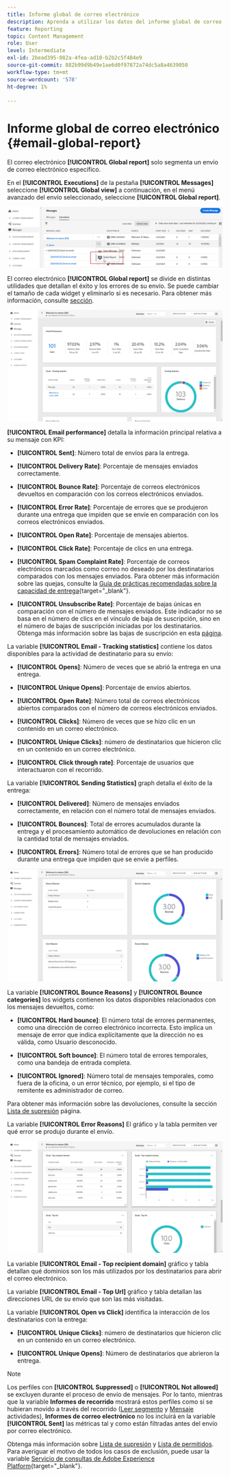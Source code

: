 ```yaml
---
title: Informe global de correo electrónico
description: Aprenda a utilizar los datos del informe global de correo electrónico
feature: Reporting
topic: Content Management
role: User
level: Intermediate
exl-id: 2bead395-082a-4fea-ad10-b2b2c5f484e9
source-git-commit: 882b99d9b49e1ae6d0f97872a74dc5a8a4639050
workflow-type: tm+mt
source-wordcount: '578'
ht-degree: 1%

---
```


# Informe global de correo electrónico {#email-global-report}

El correo electrónico **[!UICONTROL Global report]** solo segmenta un envío de correo electrónico específico.

En el **[!UICONTROL Executions]** de la pestaña **[!UICONTROL Messages]** seleccione **[!UICONTROL Global view]** a continuación, en el menú avanzado del envío seleccionado, seleccione **[!UICONTROL Global report]**.

![](assets/global_report_3.png)

El correo electrónico **[!UICONTROL Global report]** se divide en distintas utilidades que detallan el éxito y los errores de su envío. Se puede cambiar el tamaño de cada widget y eliminarlo si es necesario. Para obtener más información, consulte [sección](global-report.md#modify-dashboard).

![](assets/global_report_4.png)

**[!UICONTROL Email performance]** detalla la información principal relativa a su mensaje con KPI:

* **[!UICONTROL Sent]**: Número total de envíos para la entrega.

* **[!UICONTROL Delivery Rate]**: Porcentaje de mensajes enviados correctamente.

* **[!UICONTROL Bounce Rate]**: Porcentaje de correos electrónicos devueltos en comparación con los correos electrónicos enviados.

* **[!UICONTROL Error Rate]**: Porcentaje de errores que se produjeron durante una entrega que impiden que se envíe en comparación con los correos electrónicos enviados.

* **[!UICONTROL Open Rate]**: Porcentaje de mensajes abiertos.

* **[!UICONTROL Click Rate]**: Porcentaje de clics en una entrega.

* **[!UICONTROL Spam Complaint Rate]**: Porcentaje de correos electrónicos marcados como correo no deseado por los destinatarios comparados con los mensajes enviados. Para obtener más información sobre las quejas, consulte la [Guía de prácticas recomendadas sobre la capacidad de entrega](https://experienceleague.adobe.com/docs/deliverability-learn/deliverability-best-practice-guide/metrics-for-deliverability/complaints.html#metrics-for-deliverability){target=&quot;_blank&quot;}.

* **[!UICONTROL Unsubscribe Rate]**: Porcentaje de bajas únicas en comparación con el número de mensajes enviados. Este indicador no se basa en el número de clics en el vínculo de baja de suscripción, sino en el número de bajas de suscripción iniciadas por los destinatarios. Obtenga más información sobre las bajas de suscripción en esta [página](../messages/consent.md).

La variable **[!UICONTROL Email - Tracking statistics]** contiene los datos disponibles para la actividad de destinatario para su envío:

* **[!UICONTROL Opens]**: Número de veces que se abrió la entrega en una entrega.

* **[!UICONTROL Unique Opens]**: Porcentaje de envíos abiertos.

* **[!UICONTROL Open Rate]**: Número total de correos electrónicos abiertos comparados con el número de correos electrónicos enviados.

* **[!UICONTROL Clicks]**: Número de veces que se hizo clic en un contenido en un correo electrónico.

* **[!UICONTROL Unique Clicks]**: número de destinatarios que hicieron clic en un contenido en un correo electrónico.

* **[!UICONTROL Click through rate]**: Porcentaje de usuarios que interactuaron con el recorrido.

La variable **[!UICONTROL Sending Statistics]** graph detalla el éxito de la entrega:

* **[!UICONTROL Delivered]**: Número de mensajes enviados correctamente, en relación con el número total de mensajes enviados.

* **[!UICONTROL Bounces]**: Total de errores acumulados durante la entrega y el procesamiento automático de devoluciones en relación con la cantidad total de mensajes enviados.

* **[!UICONTROL Errors]**: Número total de errores que se han producido durante una entrega que impiden que se envíe a perfiles.

![](assets/global_report_5.png)

La variable **[!UICONTROL Bounce Reasons]** y **[!UICONTROL Bounce categories]** los widgets contienen los datos disponibles relacionados con los mensajes devueltos, como:

* **[!UICONTROL Hard bounce]**: El número total de errores permanentes, como una dirección de correo electrónico incorrecta. Esto implica un mensaje de error que indica explícitamente que la dirección no es válida, como Usuario desconocido.

* **[!UICONTROL Soft bounce]**: El número total de errores temporales, como una bandeja de entrada completa.

* **[!UICONTROL Ignored]**: Número total de mensajes temporales, como fuera de la oficina, o un error técnico, por ejemplo, si el tipo de remitente es administrador de correo.

Para obtener más información sobre las devoluciones, consulte la sección [Lista de supresión](../messages/suppression-list.md) página.

La variable **[!UICONTROL Error Reasons]** El gráfico y la tabla permiten ver qué error se produjo durante el envío.

![](assets/global_report_6.png)

La variable **[!UICONTROL Email - Top recipient domain]** gráfico y tabla detallan qué dominios son los más utilizados por los destinatarios para abrir el correo electrónico.

La variable **[!UICONTROL Email - Top Url]** gráfico y tabla detallan las direcciones URL de su envío que son las más visitadas.

La variable **[!UICONTROL Open vs Click]** identifica la interacción de los destinatarios con la entrega:

* **[!UICONTROL Unique Clicks]**: número de destinatarios que hicieron clic en un contenido en un correo electrónico.

* **[!UICONTROL Unique Opens]**: Número de destinatarios que abrieron la entrega.

<!--
![](assets/global_report_20.png)

>[!NOTE]
>
>The Offers widgets and metrics are only available if a decision was inserted in an email. For more information on Decision Management, refer to this [page](../offers/get-started/starting-offer-decisioning.md).

The **[!UICONTROL Offers statistic]** and **[!UICONTROL Offers statistics]** over time widgets measure your offer's success and impact on your targeted audience. It detail the main information relative to your message with KPIs:

* **[!UICONTROL Offer sent]**: Total number of sends for the offer.

* **[!UICONTROL Offer impression]**: Number of times the offer was opened in a delivery.

* **[!UICONTROL Offer clicks]**: Number of times an offer was clicked on in a delivery.

The **[!UICONTROL Offers detailed statistic]** table contains the available data for recipient activity with your offer:

* **[!UICONTROL Placement name]**: Name of your placement used to display your offer. For more information on placement, refer to this [page](../offers/offer-library/creating-placements.md).

* **[!UICONTROL Offer name]**: Name of the offer added in the delivery. For more information on placement, refer to this [page](../offers/offer-library/creating-personalized-offers.md).

* **[!UICONTROL Offer sent]**: Total number of sends for the offer.

* **[!UICONTROL Offer impression rate]**: Percentage of opened offers compared to the number of sent offers.

* **[!UICONTROL Offer click rate]**: Percentage of users who interacted with the offer.
-->
>[!NOTE]
>
>Los perfiles con **[!UICONTROL Suppressed]** o **[!UICONTROL Not allowed]** se excluyen durante el proceso de envío de mensajes. Por lo tanto, mientras que la variable **Informes de recorrido** mostrará estos perfiles como si se hubieran movido a través del recorrido ([Leer segmento](../building-journeys/read-segment.md) y [Mensaje](../building-journeys/journeys-message.md) actividades), **Informes de correo electrónico** no los incluirá en la variable **[!UICONTROL Sent]** las métricas tal y como están filtradas antes del envío por correo electrónico.
>
>Obtenga más información sobre [Lista de supresión](../messages/suppression-list.md) y [Lista de permitidos](../messages/allow-list.md). Para averiguar el motivo de todos los casos de exclusión, puede usar la variable [Servicio de consultas de Adobe Experience Platform](https://experienceleague.adobe.com/docs/experience-platform/query/api/getting-started.html){target=&quot;_blank&quot;}.
